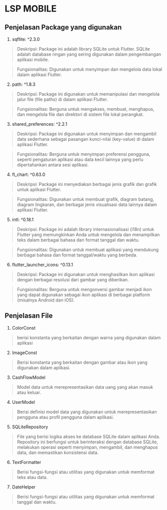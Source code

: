 
# LSP MOBILE

  

## Penjelasan Package yang digunakan

1. sqflite: ^2.3.0
> Deskripsi: Package ini adalah library SQLite untuk Flutter. SQLite adalah database ringan yang sering digunakan dalam pengembangan aplikasi mobile.

> Fungsionalitas: Digunakan untuk menyimpan dan mengelola data lokal dalam aplikasi Flutter.

2. path: ^1.8.3

> Deskripsi: Package ini digunakan untuk memanipulasi dan mengelola jalur file (file paths) di dalam aplikasi Flutter.

> Fungsionalitas: Berguna untuk mengakses, membuat, menghapus, dan mengelola file dan direktori di sistem file lokal perangkat.

3. shared_preferences: ^2.2.1

> Deskripsi: Package ini digunakan untuk menyimpan dan mengambil data sederhana sebagai pasangan kunci-nilai (key-value) di dalam aplikasi Flutter.

> Fungsionalitas: Berguna untuk menyimpan preferensi pengguna, seperti pengaturan aplikasi atau data kecil lainnya yang perlu dipertahankan antara sesi aplikasi.

4. fl_chart: ^0.63.0

> Deskripsi: Package ini menyediakan berbagai jenis grafik dan grafik untuk aplikasi Flutter.

> Fungsionalitas: Digunakan untuk membuat grafik, diagram batang, diagram lingkaran, dan berbagai jenis visualisasi data lainnya dalam aplikasi Flutter.

5. intl: ^0.18.1

> Deskripsi: Package ini adalah library internasionalisasi (i18n) untuk Flutter yang memungkinkan Anda untuk mengelola dan menampilkan teks dalam berbagai bahasa dan format tanggal dan waktu.

> Fungsionalitas: Digunakan untuk membuat aplikasi yang mendukung berbagai bahasa dan format tanggal/waktu yang berbeda.

6. flutter_launcher_icons: ^0.13.1

> Deskripsi: Package ini digunakan untuk menghasilkan ikon aplikasi dengan berbagai resolusi dari gambar yang diberikan.

> Fungsionalitas: Berguna untuk mengonversi gambar menjadi ikon yang dapat digunakan sebagai ikon aplikasi di berbagai platform (misalnya Android dan iOS).

## Penjelasan File
1. ColorConst
> berisi konstanta yang berkaitan dengan warna yang digunakan dalam aplikasi
2. ImageConst
> Berisi konstanta yang berkaitan dengan gambar atau ikon yang digunakan dalam aplikasi.
3. CashFlowModel
> Model data untuk merepresentasikan data uang yang akan masuk atau keluar.
4. UserModel
> Berisi definisi model data yang digunakan untuk merepresentasikan pengguna atau profil pengguna dalam aplikasi.
5. SQLiteRepository
> File yang berisi logika akses ke database SQLite dalam aplikasi Anda. Repository ini berfungsi untuk berinteraksi dengan database SQLite, melakukan operasi seperti menyimpan, mengambil, dan menghapus data, dan memastikan konsistensi data.
6. TextFormatter
> Berisi fungsi-fungsi atau utilitas yang digunakan untuk memformat teks atau data.
7. DateHelper
> Berisi fungsi-fungsi atau utilitas yang digunakan untuk memformat tanggal dan waktu.